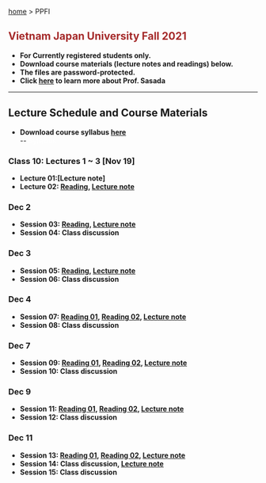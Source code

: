 [home](https://hirosasada.github.io/) > PPFI  
## <font color="BROWN">Vietnam Japan University Fall 2021</font>    
- **For Currently registered students only.**  
- **Download course materials (lecture notes and readings) below.**  
- **The files are password-protected.**  
- **Click [here](https://hirosasada.github.io/) to learn more about Prof. Sasada**  
__________________________________________________________  
    
## Lecture Schedule and Course Materials    
- **Download course syllabus [here](https://drive.google.com/file/d/1f5XJHHWOxbKxPjRl_2AoCS1rlBqclfcU/view?usp=sharing)**  
-- <font color="WHITE">Syllabus</font>        
### Class 10: Lectures 1 ~ 3 [Nov 19]  
- **Lecture 01:[Lecture note]**    
- **Lecture 02: [Reading](https://drive.google.com/file/d/1-gpPMhYiJyrjltMS2AiZIaw7X2pGA7l0/view?usp=sharing), [Lecture note](https://drive.google.com/file/d/1mLxQ7O21EuDVpMt_r59AP5hEQQaHFavR/view?usp=sharing)**   
### Dec 2  
- **Session 03: [Reading](https://drive.google.com/file/d/1qE7tWCvEmKFPvFg_EmMNThgp4UJj943g/view?usp=sharing), [Lecture note](https://drive.google.com/file/d/1n9sgGcg_I2soeUlImnn9zWmbIz4thQb0/view?usp=sharing)**  
- **Session 04: Class discussion**  
### Dec 3  
- **Session 05: [Reading](https://drive.google.com/file/d/1wBbTRzsGGpBSJRPTVrI7J8IeqKM-_VjQ/view?usp=sharing), [Lecture note](https://drive.google.com/file/d/1ZDsKFcqHPaiP22Kw5tD4EDxTBMNnJotG/view?usp=sharing)**  
- **Session 06: Class discussion**  
### Dec 4
- **Session 07: [Reading 01](https://drive.google.com/file/d/17SZ6VgoWiRY2F1uXKYux2cOO-F8bDNiY/view?usp=sharing), [Reading 02](https://drive.google.com/file/d/1-PlXfLeyhF6zH5wILZ2y1AWNXM92v47P/view?usp=sharing), [Lecture note](https://drive.google.com/file/d/134F7AgQPjTUl46oTPvzD1p3qqUJI9PdS/view?usp=sharing)**  
- **Session 08: Class discussion**  
### Dec 7  
- **Session 09: [Reading 01](https://drive.google.com/file/d/12Fp2sTdhD8zxNNfRnOBcYmdxl8xGltzM/view?usp=sharing), [Reading 02](https://drive.google.com/file/d/1Y4mfIwx1EWLEMQvpcjNLNNJD6banbsYW/view?usp=sharing), [Lecture note](https://drive.google.com/file/d/1IuSxq6JX8Je0yiYsPA-4mzvaMavjOl6e/view?usp=sharing)**  
- **Session 10: Class discussion**  
### Dec 9  
- **Session 11: [Reading 01](https://drive.google.com/file/d/1_Nt3Zq_Ddm35TcALrSYsb4y_wXZIJ_Zd/view?usp=sharing), [Reading 02](https://drive.google.com/file/d/1SSTvF69W2sYGTrTZCGh06OJfDZx5wIa7/view?usp=sharing), [Lecture note](https://drive.google.com/file/d/1qGpQesGb3U1IX3aqlx99qeoXaZUuh4ND/view?usp=sharing)**  
- **Session 12: Class discussion**  
### Dec 11  
- **Session 13: [Reading 01](https://drive.google.com/file/d/1tio_s2c1Vn5YM45vnzoLERLMvkBCfF2Z/view?usp=sharing), [Reading 02](https://drive.google.com/file/d/108bYl0OCvXEA5otoRZKY0mVt7d9dYivk/view?usp=sharing), [Lecture note](https://drive.google.com/file/d/124IigQk5HjDODTTQd5IHsPf0WBLLnDwi/view?usp=sharing)**  
- **Session 14: Class discussion, [Lecture note](https://drive.google.com/file/d/1ycYp-CbXaClc-rWM9yDJYKp3FpoOmcpF/view?usp=sharing)**  
- **Session 15: Class discussion**    

